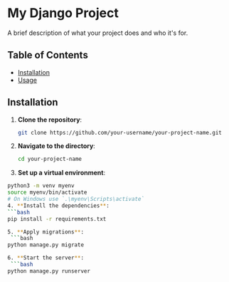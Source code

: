 # My Django Project

A brief description of what your project does and who it's for.

## Table of Contents

- [Installation](#installation)
- [Usage](#usage)


## Installation

1. **Clone the repository**:
   ```bash
   git clone https://github.com/your-username/your-project-name.git
2. **Navigate to the directory**:
   ```bash
   cd your-project-name
3. **Set up a virtual environment**:
  ```bash
  python3 -m venv myenv
  source myenv/bin/activate
# On Windows use `.\myenv\Scripts\activate`
4. **Install the dependencies**:
  ```bash
  pip install -r requirements.txt

5. **Apply migrations**:
   ```bash
  python manage.py migrate

6. **Start the server**:
   ```bash
  python manage.py runserver


